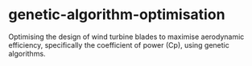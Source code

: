 # genetic-algorithm-optimisation
Optimising the design of wind turbine blades to maximise aerodynamic efficiency, specifically the coefficient of power (Cp), using genetic algorithms.
